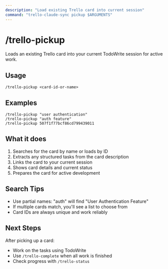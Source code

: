 ```yaml
---
description: "Load existing Trello card into current session"
command: "trello-claude-sync pickup $ARGUMENTS"
---
```


# /trello-pickup

Loads an existing Trello card into your current TodoWrite session for active work.

## Usage

```
/trello-pickup <card-id-or-name>
```

## Examples

```
/trello-pickup "user authentication"
/trello-pickup "auth feature"
/trello-pickup 507f1f77bcf86cd799439011
```

## What it does

1. Searches for the card by name or loads by ID
2. Extracts any structured tasks from the card description
3. Links the card to your current session
4. Shows card details and current status
5. Prepares the card for active development

## Search Tips

- Use partial names: "auth" will find "User Authentication Feature"
- If multiple cards match, you'll see a list to choose from
- Card IDs are always unique and work reliably

## Next Steps

After picking up a card:
- Work on the tasks using TodoWrite
- Use `/trello-complete` when all work is finished
- Check progress with `/trello-status`